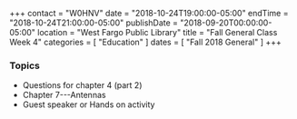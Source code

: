 +++
contact = "W0HNV"
date = "2018-10-24T19:00:00-05:00"
endTime = "2018-10-24T21:00:00-05:00"
publishDate = "2018-09-20T00:00:00-05:00"
location = "West Fargo Public Library"
title = "Fall General Class Week 4"
categories = [ "Education" ]
dates = [ "Fall 2018 General" ]
+++
### Topics
* Questions for chapter 4 (part 2)
* Chapter 7---Antennas
* Guest speaker or Hands on activity
